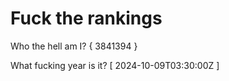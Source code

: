 # Fuck the rankings

Who the hell am I?
{ 3841394 }

What fucking year is it?
[ 2024-10-09T03:30:00Z ]
